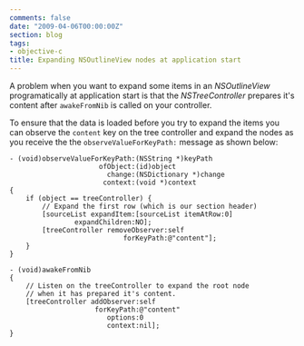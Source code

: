 ```yaml
---
comments: false
date: "2009-04-06T00:00:00Z"
section: blog
tags:
- objective-c
title: Expanding NSOutlineView nodes at application start
---
```

A problem when you want to expand some items in an _NSOutlineView_ programatically at application start is that the _NSTreeController_ prepares it's content after `awakeFromNib` is called on your controller.

To ensure that the data is loaded before you try to expand the items you can observe the `content` key on the tree controller and expand the nodes as you receive the the `observeValueForKeyPath:` message as shown below:

``` objc
- (void)observeValueForKeyPath:(NSString *)keyPath
                      ofObject:(id)object
                        change:(NSDictionary *)change
                       context:(void *)context
{
    if (object == treeController) {
        // Expand the first row (which is our section header)
        [sourceList expandItem:[sourceList itemAtRow:0]
                expandChildren:NO];
        [treeController removeObserver:self
                            forKeyPath:@"content"];
    }
}

- (void)awakeFromNib
{
    // Listen on the treeController to expand the root node
    // when it has prepared it's content.
    [treeController addObserver:self
                     forKeyPath:@"content"
                        options:0
                        context:nil];
}
```
